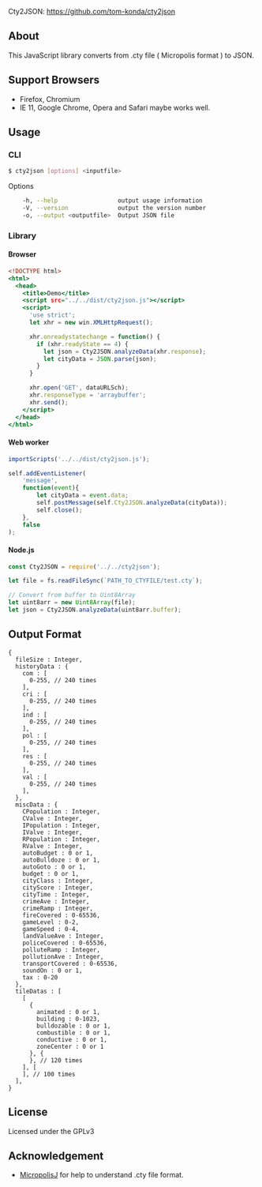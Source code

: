 Cty2JSON: https://github.com/tom-konda/cty2json

## About
This JavaScript library converts from .cty file ( Micropolis format ) to JSON.

## Support Browsers
* Firefox, Chromium
* IE 11, Google Chrome, Opera and Safari maybe works well.

## Usage
### CLI
```bash
$ cty2json [options] <inputfile>
```

Options

```bash
    -h, --help                 output usage information
    -V, --version              output the version number
    -o, --output <outputfile>  Output JSON file
```

### Library
#### Browser

```html:browser.html
<!DOCTYPE html>
<html>
  <head>
    <title>Demo</title>
    <script src="../../dist/cty2json.js"></script>
    <script>
      'use strict';
      let xhr = new win.XMLHttpRequest();

      xhr.onreadystatechange = function() {
        if (xhr.readyState == 4) {
          let json = Cty2JSON.analyzeData(xhr.response);
          let cityData = JSON.parse(json);
        }
      }

      xhr.open('GET', dataURLSch);
      xhr.responseType = 'arraybuffer';
      xhr.send();
    </script>
  </head>
</html>
```

#### Web worker

```js:worker.js
importScripts('../../dist/cty2json.js');

self.addEventListener(
    'message',
    function(event){
        let cityData = event.data;
        self.postMessage(self.Cty2JSON.analyzeData(cityData));
        self.close();
    },
    false
);
```

#### Node.js

```js:node.js
const Cty2JSON = require('../../cty2json');

let file = fs.readFileSync(`PATH_TO_CTYFILE/test.cty`);

// Convert from buffer to Uint8Array
let uint8arr = new Uint8Array(file);
let json = Cty2JSON.analyzeData(uint8arr.buffer);
```

## Output Format
```
{
  fileSize : Integer,
  historyData : {
    com : [
      0-255, // 240 times
    ],
    cri : [
      0-255, // 240 times
    ],
    ind : [
      0-255, // 240 times
    ],
    pol : [
      0-255, // 240 times
    ],
    res : [
      0-255, // 240 times
    ],
    val : [
      0-255, // 240 times
    ],
  },
  miscData : {
    CPopulation : Integer,
    CValve : Integer,
    IPopulation : Integer,
    IValve : Integer,
    RPopulation : Integer,
    RValve : Integer,
    autoBudget : 0 or 1,
    autoBulldoze : 0 or 1,
    autoGoto : 0 or 1,
    budget : 0 or 1,
    cityClass : Integer,
    cityScore : Integer,
    cityTime : Integer,
    crimeAve : Integer,
    crimeRamp : Integer,
    fireCovered : 0-65536,
    gameLevel : 0-2,
    gameSpeed : 0-4,
    landValueAve : Integer,
    policeCovered : 0-65536,
    polluteRamp : Integer,
    pollutionAve : Integer,
    transportCovered : 0-65536,
    soundOn : 0 or 1,
    tax : 0-20
  },
  tileDatas : [
    [
      {
        animated : 0 or 1,
        building : 0-1023,
        bulldozable : 0 or 1,
        combustible : 0 or 1,
        conductive : 0 or 1,
        zoneCenter : 0 or 1
      }, {
      }, // 120 times
    ], [
    ], // 100 times
  ], 
}
```

## License
Licensed under the GPLv3

## Acknowledgement

- [MicropolisJ](https://github.com/jason17055/micropolis-java) for help to understand .cty file format.